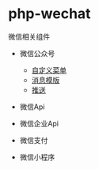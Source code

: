 # php-wechat
微信相关组件



- 微信公众号
  - [自定义菜单](./docs/api_menu.md)
  - [消息模版](./docs/api_menu.md)
  - [推送](./docs/api_menu.md)

- 微信Api
- 微信企业Api
- 微信支付
- 微信小程序


